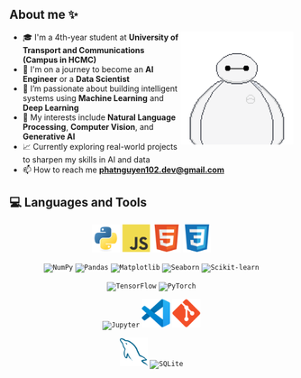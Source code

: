 ## About me ✨  
<img width="200" src="./assets/hello.gif" align="right"/>

- 🎓 I'm a 4th-year student at **University of Transport and Communications (Campus in HCMC)**  
- 🤖 I'm on a journey to become an **AI Engineer** or a **Data Scientist**  
- 🚀 I’m passionate about building intelligent systems using **Machine Learning** and **Deep Learning**  
- 🧠 My interests include **Natural Language Processing**, **Computer Vision**, and **Generative AI**  
- 📈 Currently exploring real-world projects to sharpen my skills in AI and data  
- 📫 How to reach me **phatnguyen102.dev@gmail.com**

<summary><h2>💻 Languages and Tools</h2></summary>

<div align="center">

<!-- 👨‍💻 Programming Languages -->
<code><img width="50" src="https://raw.githubusercontent.com/devicons/devicon/master/icons/python/python-original.svg" alt="Python" title="Python"/></code>
<code><img width="50" src="https://raw.githubusercontent.com/devicons/devicon/master/icons/javascript/javascript-original.svg" alt="JavaScript" title="JavaScript"/></code>
<code><img width="50" src="https://raw.githubusercontent.com/devicons/devicon/master/icons/html5/html5-original.svg" alt="HTML" title="HTML"/></code>
<code><img width="50" src="https://raw.githubusercontent.com/devicons/devicon/master/icons/css3/css3-original.svg" alt="CSS" title="CSS"/></code>

<!-- 📊 Data & AI Libraries -->
<code><img width="50" src="https://raw.githubusercontent.com/marwin1991/profile-technology-icons/main/icons/numpy.png" alt="NumPy" title="NumPy"/></code>
<code><img width="50" src="https://raw.githubusercontent.com/marwin1991/profile-technology-icons/main/icons/pandas.png" alt="Pandas" title="Pandas"/></code>
<code><img width="50" src="https://raw.githubusercontent.com/marwin1991/profile-technology-icons/main/icons/matplotlib.png" alt="Matplotlib" title="Matplotlib"/></code>
<code><img width="50" src="https://raw.githubusercontent.com/marwin1991/profile-technology-icons/main/icons/seaborn.png" alt="Seaborn" title="Seaborn"/></code>
<code><img width="50" src="https://raw.githubusercontent.com/marwin1991/profile-technology-icons/main/icons/scikit_learn.png" alt="Scikit-learn" title="Scikit-learn"/></code>

<!-- 🤖 Machine Learning / DL -->
<code><img width="50" src="https://raw.githubusercontent.com/marwin1991/profile-technology-icons/main/icons/tensorflow.png" alt="TensorFlow" title="TensorFlow"/></code>
<code><img width="50" src="https://raw.githubusercontent.com/marwin1991/profile-technology-icons/main/icons/pytorch.png" alt="PyTorch" title="PyTorch"/></code>

<!-- 🧪 Tools & Workflow -->
<code><img width="50" src="https://raw.githubusercontent.com/marwin1991/profile-technology-icons/main/icons/jupyter.png" alt="Jupyter" title="Jupyter Notebook"/></code>
<code><img width="50" src="https://raw.githubusercontent.com/devicons/devicon/master/icons/vscode/vscode-original.svg" alt="VSCode" title="VSCode"/></code>
<code><img width="50" src="https://raw.githubusercontent.com/devicons/devicon/master/icons/git/git-original.svg" alt="Git" title="Git"/></code>

<!-- 🛢️ Database -->
<code><img width="50" src="https://raw.githubusercontent.com/devicons/devicon/master/icons/mysql/mysql-original.svg" alt="MySQL" title="MySQL"/></code>
<code><img width="50" src="https://raw.githubusercontent.com/marwin1991/profile-technology-icons/main/icons/sqlite.png" alt="SQLite" title="SQLite"/></code>

</div>
